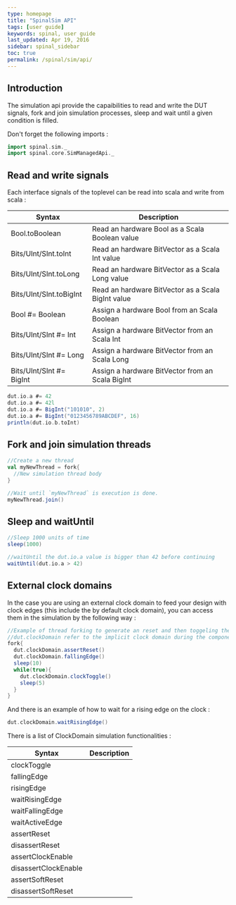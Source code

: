 ```yaml
---
type: homepage
title: "SpinalSim API"
tags: [user guide]
keywords: spinal, user guide
last_updated: Apr 19, 2016
sidebar: spinal_sidebar
toc: true
permalink: /spinal/sim/api/
---
```


## Introduction

The simulation api provide the capaibilities to read and write the DUT signals, fork and join simulation processes, sleep and wait until a given condition is filled.

Don't forget the following imports :

```scala
import spinal.sim._
import spinal.core.SimManagedApi._
```

## Read and write signals

Each interface signals of the toplevel can be read into scala and write from scala :

| Syntax                            | Description                                                                         |
| --------------------------------- | ----------------------------------------------------------------------------------- |
| Bool.toBoolean                         |  Read an hardware Bool as a Scala Boolean value                                         |
| Bits/UInt/SInt.toInt                   |  Read an hardware BitVector as a Scala Int value                                          |
| Bits/UInt/SInt.toLong                  |  Read an hardware BitVector as a Scala Long value                                         |
| Bits/UInt/SInt.toBigInt                |  Read an hardware BitVector as a Scala BigInt value                                          |
| Bool #= Boolean                        |  Assign a hardware Bool from an Scala Boolean                                        |
| Bits/UInt/SInt #= Int                  |  Assign a hardware BitVector from an Scala Int                                          |
| Bits/UInt/SInt #= Long                 |  Assign a hardware BitVector from an Scala Long                                          |
| Bits/UInt/SInt #= BigInt               |  Assign a hardware BitVector from an Scala BigInt                                          |


```scala
dut.io.a #= 42
dut.io.a #= 42l
dut.io.a #= BigInt("101010", 2)
dut.io.a #= BigInt("0123456789ABCDEF", 16)
println(dut.io.b.toInt)
```

## Fork and join simulation threads

```scala
//Create a new thread
val myNewThread = fork{
  //New simulation thread body
}

//Wait until `myNewThread` is execution is done.
myNewThread.join()
```

## Sleep and waitUntil

```scala
//Sleep 1000 units of time
sleep(1000)

//waitUntil the dut.io.a value is bigger than 42 before continuing
waitUntil(dut.io.a > 42)
```

## External clock domains

In the case you are using an external clock domain to feed your design with clock edges (this include the by default clock domain), you can access them in the simulation by the following way :

```scala
//Example of thread forking to generate an reset and then toggeling the clock each 5 units of times.
//dut.clockDomain refer to the implicit clock domain during the component instanciation.
fork{
  dut.clockDomain.assertReset()
  dut.clockDomain.fallingEdge()
  sleep(10)
  while(true){
    dut.clockDomain.clockToggle()
    sleep(5)
  }
}
```

And there is an example of how to wait for a rising edge on the clock :

```scala
dut.clockDomain.waitRisingEdge()
```

There is a list of ClockDomain simulation functionalities :

| Syntax                            | Description                                                                         |
| --------------------------------- | ----------------------------------------------------------------------------------- |
| clockToggle             |    |
| fallingEdge             |    |
| risingEdge             |    |
| waitRisingEdge         |    |
| waitFallingEdge         |    |
| waitActiveEdge         |    |
| assertReset       |    |
| disassertReset       |    |
| assertClockEnable       |    |
| disassertClockEnable       |    |
| assertSoftReset       |    |
| disassertSoftReset       |    |
